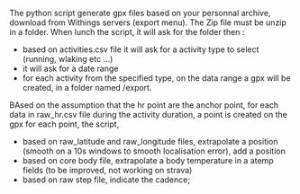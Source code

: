 The python script generate gpx files based on your personnal archive, download from Withings servers (export menu).
The Zip file must be unzip in a folder.
When lunch the script, it will ask for the folder then :
 - based on activities.csv file
   it will ask for a activity type to select (running, wlaking etc ...)
 - it will ask for a date range
 - for each activity from the specified type, on the data range a gpx will be created, in a folder named /export.

BAsed on the assumption that the hr point are the  anchor point,
for each data in raw_hr.csv file during the activity duration, 
a point is created on the gpx
for each point, the script, 
  - based on raw_latitude and raw_longitude files, extrapolate a position (smooth on a 10s windows to smooth localisation error), add a position
  - based on core body file, extrapolate a body temperature in a atemp fields (to be improved, not working on strava)
  - based on raw step file, indicate the cadence;

